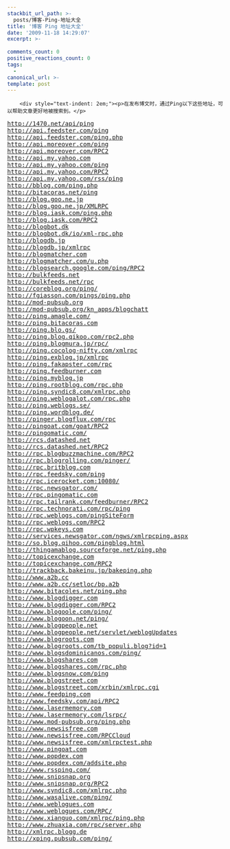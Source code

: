 ```yaml
---
stackbit_url_path: >-
  posts/博客-Ping-地址大全
title: '博客 Ping 地址大全'
date: '2009-11-18 14:29:07'
excerpt: >-
  
comments_count: 0
positive_reactions_count: 0
tags: 
  - 
canonical_url: >-
template: post
---
```


        <div style="text-indent: 2em;"><p>在发布博文时，通过Ping以下这些地址，可以帮助文章更好地被搜索到。</p>
<pre style="text-indent: 0;"><a href="http://1470.net/api/ping" target="_blank">http://1470.net/api/ping</a>
<a href="http://api.feedster.com/ping" target="_blank">http://api.feedster.com/ping</a>
<a href="http://api.feedster.com/ping.php" target="_blank">http://api.feedster.com/ping.php</a>
<a href="http://api.moreover.com/ping" target="_blank">http://api.moreover.com/ping</a>
<a href="http://api.moreover.com/RPC2" target="_blank">http://api.moreover.com/RPC2</a>
<a href="http://api.my.yahoo.com" target="_blank">http://api.my.yahoo.com</a>
<a href="http://api.my.yahoo.com/ping" target="_blank">http://api.my.yahoo.com/ping</a>
<a href="http://api.my.yahoo.com/RPC2" target="_blank">http://api.my.yahoo.com/RPC2</a>
<a href="http://api.my.yahoo.com/rss/ping" target="_blank">http://api.my.yahoo.com/rss/ping</a>
<a href="http://bblog.com/ping.php" target="_blank">http://bblog.com/ping.php</a>
<a href="http://bitacoras.net/ping" target="_blank">http://bitacoras.net/ping</a>
<a href="http://blog.goo.ne.jp" target="_blank">http://blog.goo.ne.jp</a>
<a href="http://blog.goo.ne.jp/XMLRPC" target="_blank">http://blog.goo.ne.jp/XMLRPC</a>
<a href="http://blog.iask.com/ping.php" target="_blank">http://blog.iask.com/ping.php</a>
<a href="http://blog.iask.com/RPC2" target="_blank">http://blog.iask.com/RPC2</a>
<a href="http://blogbot.dk" target="_blank">http://blogbot.dk</a>
<a href="http://blogbot.dk/io/xml-rpc.php" target="_blank">http://blogbot.dk/io/xml-rpc.php</a>
<a href="http://blogdb.jp" target="_blank">http://blogdb.jp</a>
<a href="http://blogdb.jp/xmlrpc" target="_blank">http://blogdb.jp/xmlrpc</a>
<a href="http://blogmatcher.com" target="_blank">http://blogmatcher.com</a>
<a href="http://blogmatcher.com/u.php" target="_blank">http://blogmatcher.com/u.php</a>
<a href="http://blogsearch.google.com/ping/RPC2" target="_blank">http://blogsearch.google.com/ping/RPC2</a>
<a href="http://bulkfeeds.net" target="_blank">http://bulkfeeds.net</a>
<a href="http://bulkfeeds.net/rpc" target="_blank">http://bulkfeeds.net/rpc</a>
<a href="http://coreblog.org/ping/" target="_blank">http://coreblog.org/ping/</a>
<a href="http://fgiasson.com/pings/ping.php" target="_blank">http://fgiasson.com/pings/ping.php</a>
<a href="http://mod-pubsub.org" target="_blank">http://mod-pubsub.org</a>
<a href="http://mod-pubsub.org/kn_apps/blogchatt" target="_blank">http://mod-pubsub.org/kn_apps/blogchatt</a>
<a href="http://ping.amagle.com/" target="_blank">http://ping.amagle.com/</a>
<a href="http://ping.bitacoras.com" target="_blank">http://ping.bitacoras.com</a>
<a href="http://ping.blo.gs/" target="_blank">http://ping.blo.gs/</a>
<a href="http://ping.blog.qikoo.com/rpc2.php" target="_blank">http://ping.blog.qikoo.com/rpc2.php</a>
<a href="http://ping.blogmura.jp/rpc/" target="_blank">http://ping.blogmura.jp/rpc/</a>
<a href="http://ping.cocolog-nifty.com/xmlrpc" target="_blank">http://ping.cocolog-nifty.com/xmlrpc</a>
<a href="http://ping.exblog.jp/xmlrpc" target="_blank">http://ping.exblog.jp/xmlrpc</a>
<a href="http://ping.fakapster.com/rpc" target="_blank">http://ping.fakapster.com/rpc</a>
<a href="http://ping.feedburner.com" target="_blank">http://ping.feedburner.com</a>
<a href="http://ping.myblog.jp" target="_blank">http://ping.myblog.jp</a>
<a href="http://ping.rootblog.com/rpc.php" target="_blank">http://ping.rootblog.com/rpc.php</a>
<a href="http://ping.syndic8.com/xmlrpc.php" target="_blank">http://ping.syndic8.com/xmlrpc.php</a>
<a href="http://ping.weblogalot.com/rpc.php" target="_blank">http://ping.weblogalot.com/rpc.php</a>
<a href="http://ping.weblogs.se/" target="_blank">http://ping.weblogs.se/</a>
<a href="http://ping.wordblog.de/" target="_blank">http://ping.wordblog.de/</a>
<a href="http://pinger.blogflux.com/rpc" target="_blank">http://pinger.blogflux.com/rpc</a>
<a href="http://pingoat.com/goat/RPC2" target="_blank">http://pingoat.com/goat/RPC2</a>
<a href="http://pingomatic.com/" target="_blank">http://pingomatic.com/</a>
<a href="http://rcs.datashed.net" target="_blank">http://rcs.datashed.net</a>
<a href="http://rcs.datashed.net/RPC2" target="_blank">http://rcs.datashed.net/RPC2</a>
<a href="http://rpc.blogbuzzmachine.com/RPC2" target="_blank">http://rpc.blogbuzzmachine.com/RPC2</a>
<a href="http://rpc.blogrolling.com/pinger/" target="_blank">http://rpc.blogrolling.com/pinger/</a>
<a href="http://rpc.britblog.com" target="_blank">http://rpc.britblog.com</a>
<a href="http://rpc.feedsky.com/ping" target="_blank">http://rpc.feedsky.com/ping</a>
<a href="http://rpc.icerocket.com:10080/" target="_blank">http://rpc.icerocket.com:10080/</a>
<a href="http://rpc.newsgator.com/" target="_blank">http://rpc.newsgator.com/</a>
<a href="http://rpc.pingomatic.com" target="_blank">http://rpc.pingomatic.com</a>
<a href="http://rpc.tailrank.com/feedburner/RPC2" target="_blank">http://rpc.tailrank.com/feedburner/RPC2</a>
<a href="http://rpc.technorati.com/rpc/ping" target="_blank">http://rpc.technorati.com/rpc/ping</a>
<a href="http://rpc.weblogs.com/pingSiteForm" target="_blank">http://rpc.weblogs.com/pingSiteForm</a>
<a href="http://rpc.weblogs.com/RPC2" target="_blank">http://rpc.weblogs.com/RPC2</a>
<a href="http://rpc.wpkeys.com" target="_blank">http://rpc.wpkeys.com</a>
<a href="http://services.newsgator.com/ngws/xmlrpcping.aspx" target="_blank">http://services.newsgator.com/ngws/xmlrpcping.aspx</a>
<a href="http://so.blog.qihoo.com/pingblog.html" target="_blank">http://so.blog.qihoo.com/pingblog.html</a>
<a href="http://thingamablog.sourceforge.net/ping.php" target="_blank">http://thingamablog.sourceforge.net/ping.php</a>
<a href="http://topicexchange.com" target="_blank">http://topicexchange.com</a>
<a href="http://topicexchange.com/RPC2" target="_blank">http://topicexchange.com/RPC2</a>
<a href="http://trackback.bakeinu.jp/bakeping.php" target="_blank">http://trackback.bakeinu.jp/bakeping.php</a>
<a href="http://www.a2b.cc" target="_blank">http://www.a2b.cc</a>
<a href="http://www.a2b.cc/setloc/bp.a2b" target="_blank">http://www.a2b.cc/setloc/bp.a2b</a>
<a href="http://www.bitacoles.net/ping.php" target="_blank">http://www.bitacoles.net/ping.php</a>
<a href="http://www.blogdigger.com" target="_blank">http://www.blogdigger.com</a>
<a href="http://www.blogdigger.com/RPC2" target="_blank">http://www.blogdigger.com/RPC2</a>
<a href="http://www.blogoole.com/ping/" target="_blank">http://www.blogoole.com/ping/</a>
<a href="http://www.blogoon.net/ping/" target="_blank">http://www.blogoon.net/ping/</a>
<a href="http://www.blogpeople.net" target="_blank">http://www.blogpeople.net</a>
<a href="http://www.blogpeople.net/servlet/weblogUpdates" target="_blank">http://www.blogpeople.net/servlet/weblogUpdates</a>
<a href="http://www.blogroots.com" target="_blank">http://www.blogroots.com</a>
<a href="http://www.blogroots.com/tb_populi.blog?id=1" target="_blank">http://www.blogroots.com/tb_populi.blog?id=1</a>
<a href="http://www.blogsdominicanos.com/ping/" target="_blank">http://www.blogsdominicanos.com/ping/</a>
<a href="http://www.blogshares.com" target="_blank">http://www.blogshares.com</a>
<a href="http://www.blogshares.com/rpc.php" target="_blank">http://www.blogshares.com/rpc.php</a>
<a href="http://www.blogsnow.com/ping" target="_blank">http://www.blogsnow.com/ping</a>
<a href="http://www.blogstreet.com" target="_blank">http://www.blogstreet.com</a>
<a href="http://www.blogstreet.com/xrbin/xmlrpc.cgi" target="_blank">http://www.blogstreet.com/xrbin/xmlrpc.cgi</a>
<a href="http://www.feedping.com" target="_blank">http://www.feedping.com</a>
<a href="http://www.feedsky.com/api/RPC2" target="_blank">http://www.feedsky.com/api/RPC2</a>
<a href="http://www.lasermemory.com" target="_blank">http://www.lasermemory.com</a>
<a href="http://www.lasermemory.com/lsrpc/" target="_blank">http://www.lasermemory.com/lsrpc/</a>
<a href="http://www.mod-pubsub.org/ping.php" target="_blank">http://www.mod-pubsub.org/ping.php</a>
<a href="http://www.newsisfree.com" target="_blank">http://www.newsisfree.com</a>
<a href="http://www.newsisfree.com/RPCCloud" target="_blank">http://www.newsisfree.com/RPCCloud</a>
<a href="http://www.newsisfree.com/xmlrpctest.php" target="_blank">http://www.newsisfree.com/xmlrpctest.php</a>
<a href="http://www.pingoat.com" target="_blank">http://www.pingoat.com</a>
<a href="http://www.popdex.com" target="_blank">http://www.popdex.com</a>
<a href="http://www.popdex.com/addsite.php" target="_blank">http://www.popdex.com/addsite.php</a>
<a href="http://www.rssping.com/" target="_blank">http://www.rssping.com/</a>
<a href="http://www.snipsnap.org" target="_blank">http://www.snipsnap.org</a>
<a href="http://www.snipsnap.org/RPC2" target="_blank">http://www.snipsnap.org/RPC2</a>
<a href="http://www.syndic8.com/xmlrpc.php" target="_blank">http://www.syndic8.com/xmlrpc.php</a>
<a href="http://www.wasalive.com/ping/" target="_blank">http://www.wasalive.com/ping/</a>
<a href="http://www.weblogues.com" target="_blank">http://www.weblogues.com</a>
<a href="http://www.weblogues.com/RPC/" target="_blank">http://www.weblogues.com/RPC/</a>
<a href="http://www.xianguo.com/xmlrpc/ping.php" target="_blank">http://www.xianguo.com/xmlrpc/ping.php</a>
<a href="http://www.zhuaxia.com/rpc/server.php" target="_blank">http://www.zhuaxia.com/rpc/server.php</a>
<a href="http://xmlrpc.blogg.de" target="_blank">http://xmlrpc.blogg.de</a>
<a href="http://xping.pubsub.com/ping/" target="_blank">http://xping.pubsub.com/ping/</a>
</pre></div>
      